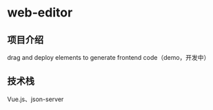 # web-editor

## 项目介绍

drag and deploy elements to generate frontend code（demo，开发中）

## 技术栈

Vue.js、json-server


